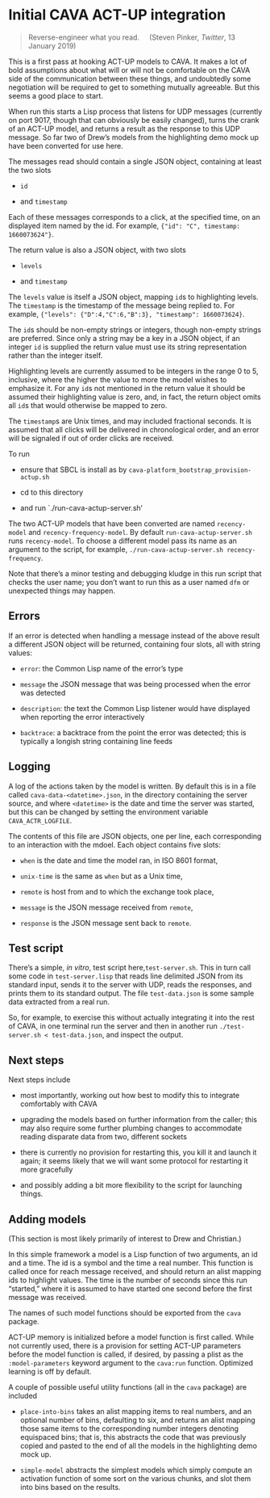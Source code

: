 # Initial CAVA ACT-UP integration

> Reverse-engineer what you read.     (Steven Pinker, *Twitter*, 13 January 2019)

This is a first pass at hooking ACT-UP models to CAVA. It makes a lot of bold assumptions about
what will or will not be comfortable on the CAVA side of the communication between these
things, and undoubtedly some negotiation will be required to get to something mutually
agreeable. But this seems a good place to start.

When run this starts a Lisp process that listens for UDP messages (currently on port 9017, though
that can obviously be easily changed), turns the crank of an ACT-UP model, and returns a result as
the response to this UDP message. So far two of Drew’s models from the highlighting demo mock up have
been converted for use here.

The messages read should contain a single JSON object, containing at least the two slots

* `id`

* and `timestamp`

Each of these messages corresponds to a click, at the specified time, on an displayed item
named by the id. For example, `{"id": "C", timestamp: 1660073624"}`.

The return value is also a JSON object, with two slots

* `levels`

* and `timestamp`

The `levels` value is itself a JSON object, mapping `id`s to highlighting levels.
The `timestamp` is the timestamp of the message being replied to.
For example, `{"levels": {"D":4,"C":6,"B":3}, "timestamp": 1660073624}`.

The `id`s should be non-empty strings or integers, though non-empty strings are preferred. Since
only a string may be a key in a JSON object, if an integer `id` is supplied the return value
must use its string representation rather than the integer itself.

Highlighting levels are currently assumed to be integers in the range 0 to 5, inclusive, where
the higher the value to more the model wishes to emphasize it. For any `id`s not mentioned in the
return value it should be assumed their highlighting value is zero, and, in fact, the return
object omits all `id`s that would otherwise be mapped to zero.

The `timestamp`s are Unix times, and may included fractional seconds. It is assumed
that all clicks will be delivered in chronological order, and an error will be signaled
if out of order clicks are received.

To run

* ensure that SBCL is install as by `cava-platform_bootstrap_provision-actup.sh`

* cd to this directory

* and run `./run-cava-actup-server.sh‘

The two ACT-UP models that have been converted are named `recency-model` and `recency-frequency-model`.
By default `run-cava-actup-server.sh` runs `recency-model`. To choose a different
model pass its name as an argument to the script, for example, `./run-cava-actup-server.sh recency-frequency`.

Note that there’s a minor testing and debugging kludge in this run script that checks the user name;
you don’t want to run this as a user named `dfm` or unexpected things may happen.



## Errors ##

If an error is detected when handling a message instead of the above result a different
JSON object will be returned, containing four slots, all with string values:

* `error`: the Common Lisp name of the error’s type

* `message` the JSON message that was being processed when the error was detected

* `description`: the text the Common Lisp listener would have displayed when reporting the error interactively

* `backtrace`: a backtrace from the point the error was detected; this is typically a longish string containing line feeds



## Logging ##

A log of the actions taken by the model is written. By default this is in a file
called `cava-data-<datetime>.json`, in the directory containing the server source, and where `<datetime>`
is the date and time the server was started, but this can be changed by setting the
environment variable `CAVA_ACTR_LOGFILE`.

The contents of this file are JSON objects, one per line, each corresponding to an
interaction with the mdoel. Each object contains five slots:

* `when` is the date and time the model ran, in ISO 8601 format,

* `unix-time` is the same as `when` but as a Unix time,

* `remote` is host from and to which the exchange took place,

* `message` is the JSON message received from `remote`,

* `response` is the JSON message sent back to `remote`.



## Test script ##

There’s a simple, *in vitro*, test script here,`test-server.sh`. This in turn call some code
in `test-server.lisp` that reads line delimited JSON from its standard input, sends it
to the server with UDP, reads the responses, and prints them to its standard output.
The file `test-data.json` is some sample data extracted from a real run.

So, for example, to exercise this without actually integrating it into the rest of CAVA,
in one terminal run the server and then in another
run `./test-server.sh < test-data.json`, and inspect the output.



## Next steps ##

Next steps include

* most importantly, working out how best to modify this to integrate comfortably with CAVA

* upgrading the models based on further information from the caller; this may also require
  some further plumbing changes to accommodate reading disparate data from two, different sockets

* there is currently no provision for restarting this, you kill it and launch it again; it
  seems likely that we will want some protocol for restarting it more gracefully

* and possibly adding a bit more flexibility to the script for launching things.



## Adding models ##

(This section is most likely primarily of interest to Drew and Christian.)

In this simple framework a model is a Lisp function of two arguments, an id and a time.
The id is a symbol and the time a real number. This function is called once for reach
message received, and should return an alist mapping ids to highlight values.
The time is the number of seconds since
this run “started,” where it is assumed to have started one second before the first
message was received.

The names of such model functions should be exported from the `cava` package.

ACT-UP memory is initialized before a model function is first called.
While not currently used, there is a provision for setting ACT-UP parameters before
the model function is called, if desired, by passing a plist as the `:model-parameters`
keyword argument to the `cava:run` function. Optimized learning is off by default.

A couple of possible useful utility functions (all in the `cava` package) are included

* `place-into-bins` takes an alist mapping items to real numbers, and an optional number of bins, defaulting to six,
   and returns an alist mapping those same items to the corresponding number integers denoting equispaced bins;
   that is, this abstracts the code that was previously copied and pasted to the end of all the models in the
   highlighting demo mock up.

* `simple-model` abstracts the simplest models which simply compute an activation function of some sort
  on the various chunks, and slot them into bins based on the results.
